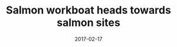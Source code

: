 ---
title: Salmon workboat heads towards salmon sites
caption: A salmon workboat heads towards salmon sites
location: Shetland, UK
slug: /1702001
date: 2017-02-17
featuredImage: ./images/salmonfarming-002.jpg
tags: ["Aquaculture", "Salmon", "Shetland", "UK"]
category: gallery
subject: In Action
---